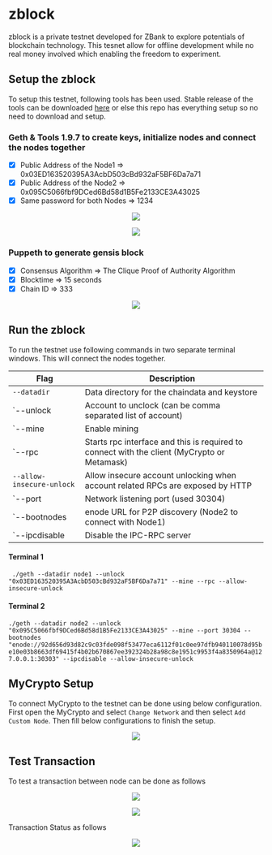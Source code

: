 # zblock

zblock is a private testnet developed for ZBank to explore potentials of blockchain technology. This tesnet allow for offline development while no real money involved which enabling the freedom to experiment.

## Setup the zblock

To setup this testnet, following tools has been used. Stable release of the tools can be downloaded [here](https://geth.ethereum.org/downloads/) or else this repo has everything setup so no need to download and setup.

### Geth & Tools 1.9.7 to create keys, initialize nodes and connect the nodes together

- [x] Public Address of the Node1 => 0x03ED163520395A3AcbD503cBd932aF5BF6Da7a71
- [x] Public Address of the Node2 => 0x095C5066fbf9DCed6Bd58d1B5Fe2133CE3A43025
- [x] Same password for both Nodes => 1234

<p align="center">
  <img src="https://github.com/chirathlv/zblock/blob/main/Screenshots/Node_Config.PNG">
</p>
<p align="center">
  <img src="https://github.com/chirathlv/zblock/blob/main/Screenshots/Node_Initialization.PNG">
</p>

### Puppeth to generate gensis block

- [x] Consensus Algorithm => The Clique Proof of Authority Algorithm
- [x] Blocktime => 15 seconds
- [x] Chain ID => 333

<p align="center">
  <img src="https://github.com/chirathlv/zblock/blob/main/Screenshots/puppeth_config.PNG">
</p>

## Run the zblock

To run the testnet use following commands in two separate terminal windows. This will connect the nodes together.

| Flag                      | Description                                                                                 |
| ------------------------- | ------------------------------------------------------------------------------------------- |
| `--datadir`               | Data directory for the chaindata and keystore                                               |
| `--unlock                 | Account to unclock (can be comma separated list of account)                                 |
| `--mine                   | Enable mining                                                                               |
| `--rpc                    | Starts rpc interface and this is required to connect with the client (MyCrypto or Metamask) |
| `--allow-insecure-unlock` | Allow insecure account unlocking when account related RPCs are exposed by HTTP              |
| `--port                   | Network listening port (used 30304)                                                         |
| `--bootnodes              | enode URL for P2P discovery (Node2 to connect with Node1)                                   |
| `--ipcdisable             | Disable the IPC-RPC server                                                                  |

#### Terminal 1

` ./geth --datadir node1 --unlock "0x03ED163520395A3AcbD503cBd932aF5BF6Da7a71" --mine --rpc --allow-insecure-unlock`

#### Terminal 2

`./geth --datadir node2 --unlock "0x095C5066fbf9DCed6Bd58d1B5Fe2133CE3A43025" --mine --port 30304 --bootnodes "enode://92d656d93d82c9c03fde098f53477eca6112f01c0ee97dfb940110078d95be10e03b8663df69415f4b02b670867ee392324b28a98c8e1951c9953f4a8350964a@127.0.0.1:30303" --ipcdisable --allow-insecure-unlock`

## MyCrypto Setup

To connect MyCrypto to the testnet can be done using below configuration. First open the MyCrypto and select `Change Network` and then select `Add Custom Node`. Then fill below configurations to finish the setup.

<p align="center">
  <img src="https://github.com/chirathlv/zblock/blob/main/Screenshots/MyCryptoConfig.PNG">
</p>

## Test Transaction

To test a transaction between node can be done as follows

<p align="center">
  <img src="https://github.com/chirathlv/zblock/blob/main/Screenshots/Transaction_step_01.PNG">
</p>

<p align="center">
  <img src="https://github.com/chirathlv/zblock/blob/main/Screenshots/Transaction_step_02.PNG">
</p>

Transaction Status as follows

<p align="center">
  <img src="https://github.com/chirathlv/zblock/blob/main/Screenshots/Transaction_Status.PNG">
</p>
